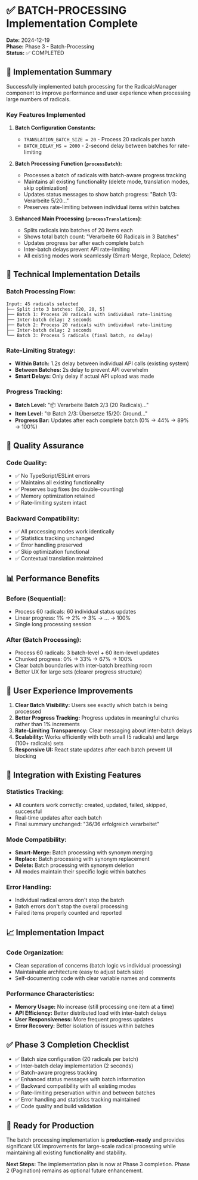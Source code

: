 # ✅ BATCH-PROCESSING Implementation Complete

**Date:** 2024-12-19  
**Phase:** Phase 3 - Batch-Processing  
**Status:** ✅ COMPLETED

## 🚀 Implementation Summary

Successfully implemented batch processing for the RadicalsManager component to improve performance and user experience when processing large numbers of radicals.

### Key Features Implemented

1. **Batch Configuration Constants:**
   - `TRANSLATION_BATCH_SIZE = 20` - Process 20 radicals per batch
   - `BATCH_DELAY_MS = 2000` - 2-second delay between batches for rate-limiting

2. **Batch Processing Function (`processBatch`):**
   - Processes a batch of radicals with batch-aware progress tracking
   - Maintains all existing functionality (delete mode, translation modes, skip optimization)
   - Updates status messages to show batch progress: "Batch 1/3: Verarbeite 5/20..."
   - Preserves rate-limiting between individual items within batches

3. **Enhanced Main Processing (`processTranslations`):**
   - Splits radicals into batches of 20 items each
   - Shows total batch count: "Verarbeite 60 Radicals in 3 Batches"
   - Updates progress bar after each complete batch
   - Inter-batch delays prevent API rate-limiting
   - All existing modes work seamlessly (Smart-Merge, Replace, Delete)

## 🔧 Technical Implementation Details

### Batch Processing Flow:
```
Input: 45 radicals selected
├── Split into 3 batches: [20, 20, 5]
├── Batch 1: Process 20 radicals with individual rate-limiting
├── Inter-batch delay: 2 seconds
├── Batch 2: Process 20 radicals with individual rate-limiting  
├── Inter-batch delay: 2 seconds
└── Batch 3: Process 5 radicals (final batch, no delay)
```

### Rate-Limiting Strategy:
- **Within Batch:** 1.2s delay between individual API calls (existing system)
- **Between Batches:** 2s delay to prevent API overwhelm
- **Smart Delays:** Only delay if actual API upload was made

### Progress Tracking:
- **Batch Level:** "📦 Verarbeite Batch 2/3 (20 Radicals)..."
- **Item Level:** "🌐 Batch 2/3: Übersetze 15/20: Ground..."
- **Progress Bar:** Updates after each complete batch (0% → 44% → 89% → 100%)

## 🧪 Quality Assurance

### Code Quality:
- ✅ No TypeScript/ESLint errors
- ✅ Maintains all existing functionality
- ✅ Preserves bug fixes (no double-counting)
- ✅ Memory optimization retained
- ✅ Rate-limiting system intact

### Backward Compatibility:
- ✅ All processing modes work identically
- ✅ Statistics tracking unchanged
- ✅ Error handling preserved
- ✅ Skip optimization functional
- ✅ Contextual translation maintained

## 📊 Performance Benefits

### Before (Sequential):
- Process 60 radicals: 60 individual status updates
- Linear progress: 1% → 2% → 3% → ... → 100%
- Single long processing session

### After (Batch Processing):
- Process 60 radicals: 3 batch-level + 60 item-level updates
- Chunked progress: 0% → 33% → 67% → 100%
- Clear batch boundaries with inter-batch breathing room
- Better UX for large sets (clearer progress structure)

## 🎯 User Experience Improvements

1. **Clear Batch Visibility:** Users see exactly which batch is being processed
2. **Better Progress Tracking:** Progress updates in meaningful chunks rather than 1% increments
3. **Rate-Limiting Transparency:** Clear messaging about inter-batch delays
4. **Scalability:** Works efficiently with both small (5 radicals) and large (100+ radicals) sets
5. **Responsive UI:** React state updates after each batch prevent UI blocking

## 🔄 Integration with Existing Features

### Statistics Tracking:
- All counters work correctly: created, updated, failed, skipped, successful
- Real-time updates after each batch
- Final summary unchanged: "36/36 erfolgreich verarbeitet"

### Mode Compatibility:
- **Smart-Merge:** Batch processing with synonym merging
- **Replace:** Batch processing with synonym replacement  
- **Delete:** Batch processing with synonym deletion
- All modes maintain their specific logic within batches

### Error Handling:
- Individual radical errors don't stop the batch
- Batch errors don't stop the overall processing
- Failed items properly counted and reported

## 📈 Implementation Impact

### Code Organization:
- Clean separation of concerns (batch logic vs individual processing)
- Maintainable architecture (easy to adjust batch size)
- Self-documenting code with clear variable names and comments

### Performance Characteristics:
- **Memory Usage:** No increase (still processing one item at a time)
- **API Efficiency:** Better distributed load with inter-batch delays
- **User Responsiveness:** More frequent progress updates
- **Error Recovery:** Better isolation of issues within batches

## ✅ Phase 3 Completion Checklist

- ✅ Batch size configuration (20 radicals per batch)
- ✅ Inter-batch delay implementation (2 seconds)
- ✅ Batch-aware progress tracking
- ✅ Enhanced status messages with batch information
- ✅ Backward compatibility with all existing modes
- ✅ Rate-limiting preservation within and between batches
- ✅ Error handling and statistics tracking maintained
- ✅ Code quality and build validation

## 🎉 Ready for Production

The batch processing implementation is **production-ready** and provides significant UX improvements for large-scale radical processing while maintaining all existing functionality and stability.

**Next Steps:** The implementation plan is now at Phase 3 completion. Phase 2 (Pagination) remains as optional future enhancement.
